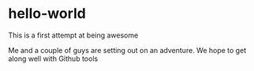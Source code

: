 # hello-world
This is a first attempt at being awesome

Me and a couple of guys are setting out on an adventure. We hope to get along well with Github tools

